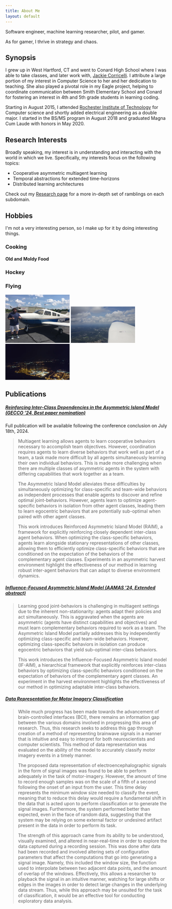 ```yaml
---
title: About Me
layout: default
---
```


Software engineer, machine learning researcher, pilot, and gamer.

As for gamer, I thrive in strategy and chaos.

## Synopsis

I grew up in West Hartford, CT and went to Conard High School where I was able to take classes, and later work with, <a href="https://sites.google.com/whps.org/corricelli">Jackie Corricelli</a>. I attribute a large portion of my interest in Computer Science to her and her dedication to teaching. She also played a pivotal role in my Eagle project, helping to coordinate communication between Smith Elementary School and Conard for fostering an interest in 4th and 5th grade students in learning coding.

Starting in August 2015, I attended <a href="https://www.rit.edu/">Rochester Institute of Technology</a> for Computer science and shortly added electrical engineering as a double major. I started in the BS/MS program in August 2018 and graduated Magna Cum Laude with honors in May 2020.

## Research Interests

Broadly speaking, my interest is in understanding and interacting with the world in which we live. Specifically, my interests focus on the following topics:

- Cooperative asymmetric multiagent learning
- Temporal abstractions for extended time-horizons
- Distributed learning architectures

Check out my <a href="research">Research page</a> for a more in-depth set of ramblings on each subdomain. 

## Hobbies

I'm not a very interesting person, so I make up for it by doing interesting things.

### Cooking
#### Old and Moldy Food
### Hockey
### Flying

<img src="assets/images/first_solo.webp" alt="First Solo" width="200"/>
<img src="assets/images/nc_off_wing.webp" alt="Aerial View of North Carolina" width="200"/>
<img src="assets/images/rdu_night.webp" alt="RDU at Night" width="200"/>

## Publications

##### <a href="https://doi.org/10.1145/3638529.3654213">Reinforcing Inter-Class Dependencies in the Asymmetric Island Model (GECCO ’24, Best paper nomination)</a>

Full publication will be available following the conference conclusion on July 18th, 2024.

<blockquote>

Multiagent learning allows agents to learn cooperative behaviors necessary to accomplish team objectives. However, coordination requires agents to learn diverse behaviors that work well as part of a team, a task made more difficult by all agents simultaneously learning their own individual behaviors. This is made more challenging when there are multiple classes of asymmetric agents in the system with differing capabilities that work together as a team.

The Asymmetric Island Model alleviates these difficulties by simultaneously optimizing for class-specific and team-wide behaviors as independent processes that enable agents to discover and refine optimal joint-behaviors. However, agents learn to optimize agent-specific behaviors in isolation from other agent classes, leading them to learn egocentric behaviors that are potentially sub-optimal when paired with other agent classes.

This work introduces Reinforced Asymmetric Island Model (RAIM), a framework for explicitly reinforcing closely dependent inter-class agent behaviors. When optimizing the class-specific behaviors, agents learn alongside stationary representations of other classes, allowing them to efficiently optimize class-specific behaviors that are conditioned on the expectation of the behaviors of the complementary agent classes. Experiments in an asymmetric harvest environment highlight the effectiveness of our method in learning robust inter-agent behaviors that can adapt to diverse environment dynamics.

</blockquote>

##### <a href="https://www.ifaamas.org/Proceedings/aamas2024/pdfs/p2261.pdf">Influence-Focused Asymmetric Island Model (AAMAS ’24, Extended abstract)</a>

<blockquote>

Learning good joint-behaviors is challenging in multiagent settings due to the inherent non-stationarity: agents adapt their policies and act simultaneously. This is aggravated when the agents are asymmetric (agents have distinct capabilities and objectives) and must learn complementary behaviors required to work as a team. The Asymmetric Island Model partially addresses this by independently optimizing class-specific and team-wide behaviors. However, optimizing class-specific behaviors in isolation can produce egocentric behaviors that yield sub-optimal inter-class behaviors.

This work introduces the Influence-Focused Asymmetric Island model (IF-AIM), a hierarchical framework that explicitly reinforces inter-class behaviors by optimizing class-specific behaviors conditioned on the expectation of behaviors of the complementary agent classes. An experiment in the harvest environment highlights the effectiveness of our method in optimizing adaptable inter-class behaviors.

</blockquote>

##### <a href="https://repository.rit.edu/theses/10369/">Data Representation for Motor Imagery Classification</a>

<blockquote>

While much progress has been made towards the advancement of brain-controlled interfaces (BCI), there remains an information gap between the various domains involved in progressing this area of research. Thus, this research seeks to address this gap through creation of a method of representing brainwave signals in a manner that is intuitive and easy to interpret for both neuroscientists and computer scientists. This method of data representation was evaluated on the ability of the model to accurately classify motor imagery events in a timely manner.

The proposed data representation of electroencephalographic signals in the form of signal images was found to be able to perform adequately in the task of motor-imagery. However, the amount of time to record enough samples was on the scale of a fifth of a second following the onset of an input from the user. This time delay represents the minimum window size needed to classify the event, meaning that to reduce this delay would require a fundamental shift in the data that is acted upon to perform classification or to generate the signal images. Furthermore, the system performed better than expected, even in the face of random data, suggesting that the system may be relying on some external factor or undesired artifact present in the data in order to perform its task.

The strength of this approach came from its ability to be understood, visually examined, and altered in near-real-time in order to explore the data captured during a recording session. This was done after data had been recorded and involved altering sets of configuration parameters that affect the computations that go into generating a signal image. Namely, this included the window size, the function used to interpolate between two adjacent data points, and the amount of overlap of the windows. Effectively, this allows a researcher to playback the signal in an intuitive manner, watching for large shifts or edges in the images in order to detect large changes in the underlying data stream. Thus, while this approach may be unsuited for the task of classification, it would be an effective tool for conducting exploratory data analysis.

</blockquote>


